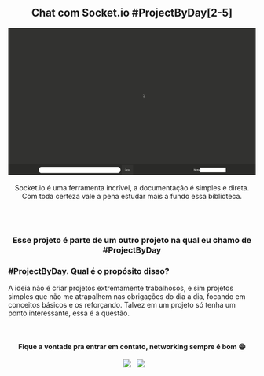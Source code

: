 <div align="center">
  <h2>Chat com Socket.io #ProjectByDay[2-5]</h2>
    <img height="300em" src="./github/socketio.gif"/>
  <p>Socket.io é uma ferramenta incrível, a documentação é simples e direta. Com toda certeza vale a pena estudar mais a fundo essa biblioteca.</p>
  
  </br>
  </br>
  <h3>Esse projeto é parte de um outro projeto na qual eu chamo de #ProjectByDay</h3>
  
<div align="start">
<h3>#ProjectByDay. Qual é o propósito disso?</h3>

 A ideia não é criar projetos extremamente trabalhosos, e sim projetos simples que não me atrapalhem nas obrigações do dia a dia, focando em conceitos básicos e os reforçando. Talvez em um projeto só tenha um ponto interessante, essa é a questão.
 </div>


</div>

</br>
<h4 align="center">Fique a vontade pra entrar em contato, networking sempre é bom  😁</h4>

<p align="center">  
&nbsp; <a href="https://www.linkedin.com/in/igor-araujo-cruz-84a89111b/" target="_blank" rel="noopener noreferrer"><img src="https://img.shields.io/badge/linkedin-%230077B5.svg?&style=for-the-badge&logo=linkedin&logoColor=white" /></a>
&nbsp; <a href="mailto:igoraraujocruzz@gmail.com" target="_blank" rel="noopener noreferrer"><img src="https://img.shields.io/badge/-Gmail-c14438?style=for-the-badge&logo=Gmail&logoColor=white&link=mailto:seu_email" /></a>
</p>